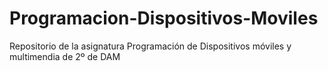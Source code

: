 # Programacion-Dispositivos-Moviles
Repositorio de la asignatura Programación de Dispositivos móviles y multimendia de 2º de DAM
